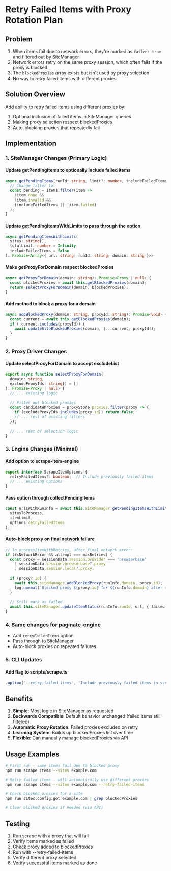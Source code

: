 # Retry Failed Items with Proxy Rotation Plan

## Problem
1. When items fail due to network errors, they're marked as `failed: true` and filtered out by SiteManager
2. Network errors retry on the same proxy session, which often fails if the proxy is blocked
3. The `blockedProxies` array exists but isn't used by proxy selection
4. No way to retry failed items with different proxies

## Solution Overview
Add ability to retry failed items using different proxies by:
1. Optional inclusion of failed items in SiteManager queries
2. Making proxy selection respect blockedProxies
3. Auto-blocking proxies that repeatedly fail

## Implementation

### 1. SiteManager Changes (Primary Logic)

#### Update getPendingItems to optionally include failed items
```typescript
async getPendingItems(runId: string, limit?: number, includeFailedItems = false): Promise<ScrapeRunItem[]> {
  // Change filter to:
  const pending = items.filter(item => 
    !item.done && 
    !item.invalid && 
    (includeFailedItems || !item.failed)
  );
}
```

#### Update getPendingItemsWithLimits to pass through the option
```typescript
async getPendingItemsWithLimits(
  sites: string[], 
  totalLimit: number = Infinity,
  includeFailedItems = false
): Promise<Array<{ url: string; runId: string; domain: string }>>
```

#### Make getProxyForDomain respect blockedProxies
```typescript
async getProxyForDomain(domain: string): Promise<Proxy | null> {
  const blockedProxies = await this.getBlockedProxies(domain);
  return selectProxyForDomain(domain, blockedProxies);
}
```

#### Add method to block a proxy for a domain
```typescript
async addBlockedProxy(domain: string, proxyId: string): Promise<void> {
  const current = await this.getBlockedProxies(domain);
  if (!current.includes(proxyId)) {
    await updateSiteBlockedProxies(domain, [...current, proxyId]);
  }
}
```

### 2. Proxy Driver Changes

#### Update selectProxyForDomain to accept excludeList
```typescript
export async function selectProxyForDomain(
  domain: string, 
  excludeProxyIds: string[] = []
): Promise<Proxy | null> {
  // ... existing logic
  
  // Filter out blocked proxies
  const candidateProxies = proxyStore.proxies.filter(proxy => {
    if (excludeProxyIds.includes(proxy.id)) return false;
    // ... rest of existing filters
  });
  
  // ... rest of selection logic
}
```

### 3. Engine Changes (Minimal)

#### Add option to scrape-item-engine
```typescript
export interface ScrapeItemOptions {
  retryFailedItems?: boolean;  // Include previously failed items
  // ... existing options
}
```

#### Pass option through collectPendingItems
```typescript
const urlsWithRunInfo = await this.siteManager.getPendingItemsWithLimits(
  sitesToProcess,
  itemLimit,
  options.retryFailedItems
);
```

#### Auto-block proxy on final network failure
```typescript
// In processItemWithRetries, after final network error:
if (isNetworkError && attempt === maxRetries) {
  const proxy = sessionData.session.provider === 'browserbase' 
    ? sessionData.session.browserbase?.proxy 
    : sessionData.session.local?.proxy;
    
  if (proxy?.id) {
    await this.siteManager.addBlockedProxy(runInfo.domain, proxy.id);
    log.normal(`Blocked proxy ${proxy.id} for ${runInfo.domain} after repeated failures`);
  }
  
  // Still mark as failed
  await this.siteManager.updateItemStatus(runInfo.runId, url, { failed: true });
}
```

### 4. Same changes for paginate-engine

- Add `retryFailedItems` option
- Pass through to SiteManager
- Auto-block proxies on repeated failures

### 5. CLI Updates

#### Add flag to scripts/scrape.ts
```typescript
.option('--retry-failed-items', 'Include previously failed items in scraping')
```

## Benefits

1. **Simple**: Most logic in SiteManager as requested
2. **Backwards Compatible**: Default behavior unchanged (failed items still filtered)
3. **Automatic Proxy Rotation**: Failed proxies excluded on retry
4. **Learning System**: Builds up blockedProxies list over time
5. **Flexible**: Can manually manage blockedProxies via API

## Usage Examples

```bash
# First run - some items fail due to blocked proxy
npm run scrape items --sites example.com

# Retry failed items - will automatically use different proxies
npm run scrape items --sites example.com --retry-failed-items

# Check blocked proxies for a site
npm run sites:config:get example.com | grep blockedProxies

# Clear blocked proxies if needed (via API)
```

## Testing

1. Run scrape with a proxy that will fail
2. Verify items marked as failed
3. Check proxy added to blockedProxies
4. Run with --retry-failed-items
5. Verify different proxy selected
6. Verify successful items marked as done